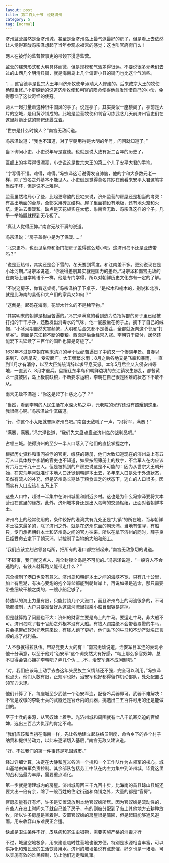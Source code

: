 ```yaml
---
layout: post
title: 第二百九十节　经略济州
category: 5
tag: [normal]
---
```


济州监营虽然是全济州城，甚至是全济州岛上最气派最好的房子，但是看上去依然让人觉得寒酸冯宗泽想起了当年参观永福宫的感觉：这也叫官府衙门么！

两人在被俘的监营管事吏的带领下漫游监营。

监营的建筑形式和大明具体而微，但是规模和气派差得很远。不要说很多元老们去过的山西几个明清县衙，就是海南岛上几个偏僻小县的衙门也比这个气派些。

“……这官德亭是世宗大王年间济州牧使辛淑晴大人修建的。后来成宗大王的牧使杨瓒重修。”小吏殷勤的说道济州牧使和判官的陨命使得他愈发珍惜自己的小命，免得惹恼了这伙奇怪的倭寇。

两人一起打量着这种很中国风的亭子。说是亭子，其实类似一座楼阁了，亭前是大片的空城，是用黄沙铺成的。此地是监营牧使和判官习练武艺几天前济州官吏们在这里射箭比试的箭靶还矗立着。

“世宗是什么时候人？”南宫无敌问道。

冯宗泽说道：“我也不知道，对了李朝用得是大明的年号，问问就知道了。”

当下询问小吏，小吏说年号是宣德。也就是说大致有近二百年的历史了。

匾额上的字写得很漂亮，小吏说这是世宗大王的第三个儿子安平大君的手笔。

“字写得不错。难得，难得。”冯宗泽这话说得发自肺腑，他的字和大多数元老一样，除了签名之外基本不能见人。小吏倒是觉得莫名其妙在他看来安平大君这笔字当然不坏，但是说不上难得。

监营虽然格局小了些，比起更寒酸的民宅来说，济州监营的房屋还是相当的考究：有高出地面的台基，全部采用砖瓦结构。屋子里面铺设有地板，还有地火笼和火炕。走进去很暖和。缺点是天花板实在太低，象南宫无敌、冯宗泽这样的个子。几乎一举胳膊就摸到天花板了。

“真让人觉得压抑。”南宫无敌不满的说道。

冯宗泽说：“房子盖得小是为了保暖……”

“北京更冷，也没见皇帝和衙门把房子盖得这么矮小吧。这济州岛不还是亚热带吗？”

“说是亚热带，其实还是会下雪的。冬天要到零度。和江南差不多。更别说现在是小冰河期。”冯宗泽说道，“你说得差别其实就是国力的差距。”冯宗泽和南宫无敌的在商场上自学韩语不一样。他是专门学得，所以对朝鲜历史文化亦有一定的了解。

“不说这房子，你看这桌椅，”冯宗泽拍了下桌子，“是松木和榆木的，别说和北京，就是比海南的县衙和大户们的家具又如何？”

“这倒是。起码在海南，花梨木什么的不是稀罕物。”

“其实明末的朝鲜是相当苦逼的。”冯宗泽满意的看到选为总指挥部的房子里已经被打扫的干干净净，还散发出消毒水的气味，他一屁股坐在椅子上，摘下了自己的绒帽，“小冰河期自然灾害频繁，大明和后金又都不是善茬，全都就近向这个邻居“打草谷”。南面是东江镇不断的要粮。西面是后金经常入寇。李朝穷于应付，居然还能混下去延续了三百年的国祚也算是奇迹了。”

1631年不过是李朝在明末清兴的半个世纪苦逼日子中的又一个惨淡年景。自春以来到7、8月旱灾，受灾面广。大王频繁求雨；8月之后各地又是飞霜和暴雨，一直到11月才有消停，以至大臣统统请辞以求平息天怒。本年5月后金又入侵安州等地，一直到7、8月才退兵。盘踞辽东半岛和朝鲜边境的东江镇发生暴乱，都督黄龙一度被囚，岛上极度缺粮，不断要求运粮，李朝在自己很是困难的状态下不敢不从。

南宫无敌不满道：“你这是起了仁慈之心了？”

“当然，看到李朝的人民生活在水深火热之中，元老院的光辉还没有照耀到这里。我很痛心啊。”冯宗泽故作沉痛道。

“行，你这个小太阳就普照济州岛吧。”南宫无敌吼了一声，“冯将军，满赛！”

“满赛，满赛。”冯宗泽说道，“我们先来盘点盘点济州岛的战利品吧。”

占领三城。使得济州的至少一半人口落入了他们的直接掌握之中，

根据历史资料和审问被俘的官吏、缴获的簿册，他们大致知道现在的济州岛上有五万人口具体数字李朝的官吏也不知道，如果按照簿册上的数字，不含军人在内应该有六万三千九十三人。但是被抓到的户房吏说这是不可能的：因为从世宗大王朝开始，在灾荒年月就准许本地人口迁徙到朝鲜本土去，多年来人口是处于外流状态，虽然有流人的补充，但是济州岛长期处于粮食匮乏的状态下，逃亡的人口很多。因而实有人口应该在五万上下

这些人口中，超过一半集中在济州城里和附近乡村。这也是为什么冯宗泽要将大本营设在这里的缘故。此外，济州城本身还是出入岛屿的交通枢纽，正面对着朝鲜本土。

济州岛上的经常使用的，条件较好的港湾共有九处正是“九镇”的所在地，而与朝鲜本土往来最多的，除了济州之外，就是在济州东面的朝天浦。当地有馆驿，有船只，专门承担朝鲜本土和济州岛之间的官方往来。所以在拿下济州的同时，薛子良已经受命去拿下了朝天浦，以控制了当地的大船和船工。

“我们应该立刻占领各屯所，把所有的港口都控制起来。”南宫无敌急切的说道。

“不碍事，我们就这点人，完全封锁全岛是不可能的。”冯宗泽说道，“一般穷人不会逃跑的，有钱人就算跑又能带走什么？”

完全控制了港口也没有意义。济州岛和朝鲜本土之间的海峡不宽，只有几十公里，加上有黑潮，有决心要炮的抱个澡盆都能到朝鲜岸上，再说如果是逃命，那只需要带些细软干粮之类的，一艘小船足够了。

特遣队的海上力量有限，只能封锁几个大港口，而且济州岛上的河流很多的，不可能都控制，大户只要准备好从这些河流里搭乘小船冒很容易逃掉。

但是就算跑了问题也不大：济州的财富主要是岛上的牛马。要运走牛马，非大船不可。济州岛除了若干官船之外根本没有大船。有钱人跑路绝不会带着累赘的牛马，只会携带细软对元老院来说，有钱人跑了更好，他们丢下的牛马和不动产就名正言顺的成了战利品。

“人不够就得拉队伍。带路党要大大的有！”南宫无敌说道。治安军日本连的表现令他十分满意，以至于他对“治安军”这个词突然大有好感，“岛上那么多官奴婢，总不见得会衷心拥护李朝吧？弄几个伪……不，治安军连不成问题吧。”

“对，我们应该马上动手去办这年头民族主义情绪还不强，完全可以利用。”冯宗泽也点头。他们人数有限，正规军也好，治安军也好都得留作机动部队，处处配置占领军力未逮。

他们计算了下，每座城至少武装一个治安军连，配备冷兵器即可。武器不难解决：不管是收缴的李朝士兵的武器还是官仓内的武器，挑选出三五百件可用的还是能做到的。

至于士兵的来源，从官奴婢上着手。光济州城和周围就有七八千饥寒交迫的官奴婢，选出三百苦大仇深的肯定不难。

“我们应该和当初在海南一样，先让各地建立起联络员制度，命令乡下的各个村子纳贡和提供劳动力，以此来逐渐切入基层，”南宫无敌又建议道。

“好。不过我们的第一件事还是巩固城市。”

经过详细计算，决定在大静和旌义各派一个排和一个工作队作为占领军的核心。城山基地由海军负责控制。其余部队包括劳工中队在内主力集中到济州城。毕竟这里的战利品最为丰厚，需要重点消化。

第一步就是清理城内的房屋。济州城周回三千九百十步，比海南的首县琼山县城还要大出一倍有余，除了一般百姓的住宅街道和商铺之外，大量的都是“官房”。

官房质量有好有坏，许多是安置流放到本地官奴婢所居。因为官奴婢是流动性的，有些人在岛上时间久了就自己盖了房子，有的则被分配到了岛上其他地方去耕种放牧，所以许多房屋是空着得。安置官奴婢的房屋很是简陋，但是起码能够遮风避雨。用来收容山东难民正合适。

缺点是卫生条件不好，皮肤病和寄生虫猖獗，需要实施严格的消毒才行

不过，城里空地极多，用来建设临时性营地也很方便。特别是水源相当丰富，可以供净化和难民营的生活饮食用水。济州的城墙虽说有点悲催，好歹也是一堵墙，可以实施有效的难民控制，防止他们逃走和乱窜。